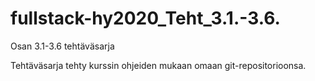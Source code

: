 # fullstack-hy2020_Teht_3.1.-3.6.
Osan 3.1-3.6 tehtäväsarja

Tehtäväsarja tehty kurssin ohjeiden mukaan omaan git-repositorioonsa.
